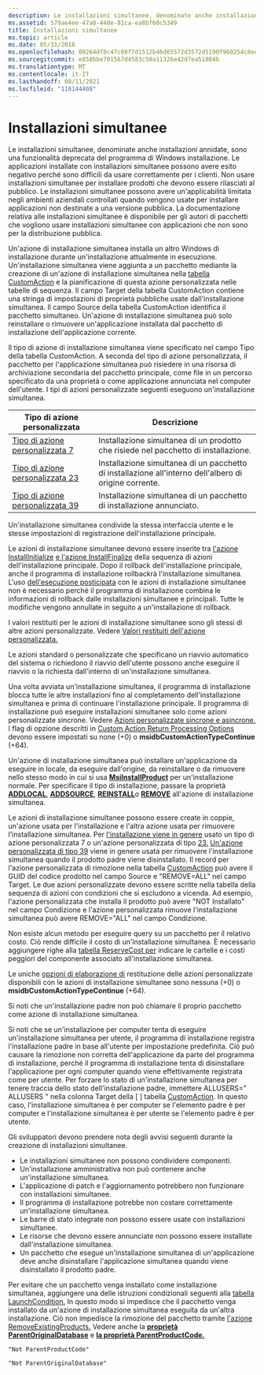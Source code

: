 ```yaml
---
description: Le installazioni simultanee, denominate anche installazioni annidate, sono una funzionalità deprecata del programma di Windows installazione.
ms.assetid: 579ae4ee-47a0-440e-81ca-ea8bf60c5349
title: Installazioni simultanee
ms.topic: article
ms.date: 05/31/2018
ms.openlocfilehash: 09264df8c47c08f7d1512b46d65572d3572d5190f960254c8ed13182dd668657
ms.sourcegitcommit: e858bbe701567d4583c50a11326e42d7ea51804b
ms.translationtype: MT
ms.contentlocale: it-IT
ms.lasthandoff: 08/11/2021
ms.locfileid: "118144408"
---
```

# <a name="concurrent-installations"></a>Installazioni simultanee

Le installazioni simultanee, denominate anche installazioni annidate, sono una funzionalità deprecata del programma di Windows installazione. Le applicazioni installate con installazioni simultanee possono avere esito negativo perché sono difficili da usare correttamente per i clienti. Non usare installazioni simultanee per installare prodotti che devono essere rilasciati al pubblico. Le installazioni simultanee possono avere un'applicabilità limitata negli ambienti aziendali controllati quando vengono usate per installare applicazioni non destinate a una versione pubblica. La documentazione relativa alle installazioni simultanee è disponibile per gli autori di pacchetti che vogliono usare installazioni simultanee con applicazioni che non sono per la distribuzione pubblica.

Un'azione di installazione simultanea installa un altro Windows di installazione durante un'installazione attualmente in esecuzione. Un'installazione simultanea viene aggiunta a un pacchetto mediante la creazione di un'azione di installazione simultanea nella [tabella CustomAction](customaction-table.md) e la pianificazione di questa azione personalizzata nelle tabelle di sequenza. Il campo Target della tabella CustomAction contiene una stringa di impostazioni di proprietà pubbliche usate dall'installazione simultanea. Il campo Source della tabella CustomAction identifica il pacchetto simultaneo. Un'azione di installazione simultanea può solo reinstallare o rimuovere un'applicazione installata dal pacchetto di installazione dell'applicazione corrente.

Il tipo di azione di installazione simultanea viene specificato nel campo Tipo della tabella CustomAction. A seconda del tipo di azione personalizzata, il pacchetto per l'applicazione simultanea può risiedere in una risorsa di archiviazione secondaria del pacchetto principale, come file in un percorso specificato da una proprietà o come applicazione annunciata nel computer dell'utente. I tipi di azioni personalizzate seguenti eseguono un'installazione simultanea.



| Tipo di azione personalizzata                                 | Descrizione                                                                     |
|----------------------------------------------------|---------------------------------------------------------------------------------|
| [Tipo di azione personalizzata 7](custom-action-type-7.md)   | Installazione simultanea di un prodotto che risiede nel pacchetto di installazione.      |
| [Tipo di azione personalizzata 23](custom-action-type-23.md) | Installazione simultanea di un pacchetto di installazione all'interno dell'albero di origine corrente. |
| [Tipo di azione personalizzata 39](custom-action-type-39.md) | Installazione simultanea di un pacchetto di installazione annunciato.                     |



 

Un'installazione simultanea condivide la stessa interfaccia utente e le stesse impostazioni di registrazione dell'installazione principale.

Le azioni di installazione simultanee devono essere inserite tra [l'azione InstallInitialize](installinitialize-action.md) [e l'azione InstallFinalize](installfinalize-action.md) della sequenza di azioni dell'installazione principale. Dopo il rollback dell'installazione principale, anche il programma di installazione rollbackrà l'installazione simultanea. L'uso [dell'esecuzione posticipata](deferred-execution-custom-actions.md) con le azioni di installazione simultanee non è necessario perché il programma di installazione combina le informazioni di rollback dalle installazioni simultanee e principali. Tutte le modifiche vengono annullate in seguito a un'installazione di rollback.

I valori restituiti per le azioni di installazione simultanee sono gli stessi di altre azioni personalizzate. Vedere [Valori restituiti dell'azione personalizzata.](custom-action-return-values.md)

Le azioni standard o personalizzate che specificano un riavvio automatico del sistema o richiedono il riavvio dell'utente possono anche eseguire il riavvio o la richiesta dall'interno di un'installazione simultanea.

Una volta avviata un'installazione simultanea, il programma di installazione blocca tutte le altre installazioni fino al completamento dell'installazione simultanea e prima di continuare l'installazione principale. Il programma di installazione può eseguire installazioni simultanee solo come azioni personalizzate sincrone. Vedere [Azioni personalizzate sincrone e asincrone.](synchronous-and-asynchronous-custom-actions.md) I flag di opzione descritti in [Custom Action Return Processing Options](custom-action-return-processing-options.md) devono essere impostati su none (+0) o **msidbCustomActionTypeContinue** (+64).

Un'azione di installazione simultanea può installare un'applicazione da eseguire in locale, da eseguire dall'origine, da reinstallare o da rimuovere nello stesso modo in cui si usa [**MsiInstallProduct**](/windows/desktop/api/Msi/nf-msi-msiinstallproducta) per un'installazione normale. Per specificare il tipo di installazione, passare la proprietà [**ADDLOCAL**](addlocal.md), [**ADDSOURCE**](addsource.md), [**REINSTALL**](reinstall.md)o [**REMOVE**](remove.md) all'azione di installazione simultanea.

Le azioni di installazione simultanee possono essere create in coppie, un'azione usata per l'installazione e l'altra azione usata per rimuovere l'installazione simultanea. Per [l'installazione viene in genere](custom-action-type-7.md) usato un tipo di azione personalizzata 7 o un'azione personalizzata di tipo [23.](custom-action-type-23.md) [Un'azione personalizzata di tipo 39](custom-action-type-39.md) viene in genere usata per rimuovere l'installazione simultanea quando il prodotto padre viene disinstallato. Il record per l'azione personalizzata di rimozione nella tabella [CustomAction](customaction-table.md) può avere il GUID del codice prodotto nel campo Source e "REMOVE=ALL" nel campo Target. Le due azioni personalizzate devono essere scritte nella tabella della sequenza di azioni con condizioni che si escludono a vicenda. Ad esempio, l'azione personalizzata che installa il prodotto può avere "NOT Installato" nel campo Condizione e l'azione personalizzata rimuove l'installazione simultanea può avere REMOVE="ALL" nel campo Condizione.

Non esiste alcun metodo per eseguire query su un pacchetto per il relativo costo. Ciò rende difficile il costo di un'installazione simultanea. È necessario aggiungere righe alla [tabella ReserveCost per](reservecost-table.md) indicare le cartelle e i costi peggiori del componente associato all'installazione simultanea.

Le uniche [opzioni di elaborazione di](custom-action-return-processing-options.md) restituzione delle azioni personalizzate disponibili con le azioni di installazione simultanee sono nessuna (+0) o **msidbCustomActionTypeContinue** (+64).

Si noti che un'installazione padre non può chiamare il proprio pacchetto come azione di installazione simultanea.

Si noti che se un'installazione per computer tenta di eseguire un'installazione simultanea per utente, il programma di installazione registra l'installazione padre in base all'utente per impostazione predefinita. Ciò può causare la rimozione non corretta dell'applicazione da parte del programma di installazione, perché il programma di installazione tenta di disinstallare l'applicazione per ogni computer quando viene effettivamente registrata come per utente. Per forzare lo stato di un'installazione simultanea per tenere traccia dello stato dell'installazione padre, immettere ALLUSERS=" ALLUSERS " nella colonna Target della \[ \] tabella [CustomAction](customaction-table.md). In questo caso, l'installazione simultanea è per computer se l'elemento padre è per computer e l'installazione simultanea è per utente se l'elemento padre è per utente.

Gli sviluppatori devono prendere nota degli avvisi seguenti durante la creazione di installazioni simultanee.

-   Le installazioni simultanee non possono condividere componenti.
-   Un'installazione amministrativa non può contenere anche un'installazione simultanea.
-   L'applicazione di patch e l'aggiornamento potrebbero non funzionare con installazioni simultanee.
-   Il programma di installazione potrebbe non costare correttamente un'installazione simultanea.
-   Le barre di stato integrate non possono essere usate con installazioni simultanee.
-   Le risorse che devono essere annunciate non possono essere installate dall'installazione simultanea.
-   Un pacchetto che esegue un'installazione simultanea di un'applicazione deve anche disinstallare l'applicazione simultanea quando viene disinstallato il prodotto padre.

Per evitare che un pacchetto venga installato come installazione simultanea, aggiungere una delle istruzioni condizionali seguenti alla [tabella LaunchCondition.](launchcondition-table.md) In questo modo si impedisce che il pacchetto venga installato da un'azione di installazione simultanea eseguita da un'altra installazione. Ciò non impedisce la rimozione del pacchetto tramite [l'azione RemoveExistingProducts.](removeexistingproducts-action.md) Vedere anche la [**proprietà ParentOriginalDatabase**](parentoriginaldatabase.md) e [**la proprietà ParentProductCode.**](parentproductcode.md)

``` syntax
"Not ParentProductCode"
```

``` syntax
"Not ParentOriginalDatabase"
```

 

 



